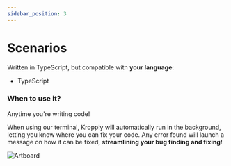 ```yaml
---
sidebar_position: 3
---
```


# Scenarios

Written in TypeScript, but compatible with **your language**:
- TypeScript

### When to use it?

Anytime you're writing code!

When using our terminal, Kropply will automatically run in the background, letting you know where you can fix your code. Any error found will launch a message on how it can be fixed, **streamlining your bug finding and fixing!** 

![Artboard](/ActionPointsAndExplanationArtboardOptimized.gif)
